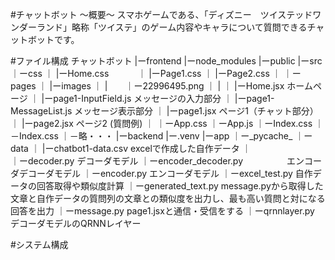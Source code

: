 #チャットボット
    ～概要～
        スマホゲームである、「ディズニー　ツイステッドワンダーランド」略称「ツイステ」のゲーム内容やキャラについて質問できるチャットボットです。

#ファイル構成
チャットボット
    |ーfrontend
            |ーnode_modules
            |ーpublic
            |ーsrc
                ｜ーcss
                ｜  |ーHome.css　　　
                ｜  |ーPage1.css
                ｜  |ーPage2.css
                ｜
                ｜ーpages
                ｜  |ーimages
                ｜  |　　｜ー22996495.png
                ｜  |
                ｜  |ーHome.jsx                ホームページ
                ｜  |ーpage1-InputField.js     メッセージの入力部分
                ｜  |ーpage1-MessageList.js    メッセージ表示部分
                ｜  |ーpage1.jsx               ページ1（チャット部分）
                ｜  |ーpage2.jsx               ページ2  (質問例)
                ｜
                ｜ーApp.css
                ｜ーApp.js
                ｜ーIndex.css
                ｜－Index.css
                ｜－略・・・
    |ーbackend
            |ー.venv
            |ーapp
                ｜ー_pycache_
                ｜ーdata
                ｜  |ーchatbot1-data.csv       excelで作成した自作データ
                ｜  
                ｜ーdecoder.py                 デコーダモデル
                ｜ーencoder_decoder.py　　　　　エンコーダデコーダモデル
                ｜ーencoder.py                 エンコーダモデル
                ｜ーexcel_test.py              自作データの回答取得や類似度計算
                ｜ーgenerated_text.py          message.pyから取得した文章と自作データの質問列の文章との類似度を出力し、最も高い質問と対になる回答を出力
                ｜ーmessage.py                 page1.jsxと通信・受信をする
                ｜ーqrnnlayer.py               デコーダモデルのQRNNレイヤー


#システム構成
